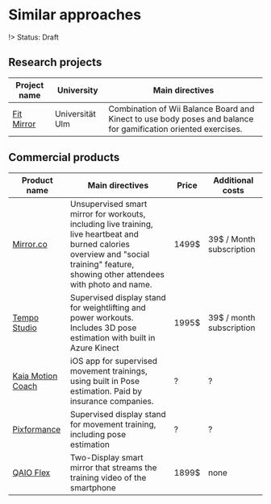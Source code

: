 # Similar approaches

!> Status: Draft

## Research projects

| Project name | University | Main directives |
| - | - | - |
| [Fit Mirror](https://www.youtube.com/watch?v=gRLoKyeOzSw) | Universität Ulm | Combination of Wii Balance Board and Kinect to use body poses and balance for gamification oriented exercises. | 

## Commercial products
| Product name | Main directives | Price | Additional costs |
| - | - | - | - |
| [Mirror.co](https://www.mirror.co) | Unsupervised smart mirror for workouts, including live training, live heartbeat and burned calories overview and "social training" feature, showing other attendees with photo and name. | 1499$ | 39$ / Month subscription |
| [Tempo Studio](https://tempo.fit/product) | Supervised display stand for weightlifting and power workouts. Includes 3D pose estimation with built in Azure Kinect | 1995$ | 39$ / month subscription |
| [Kaia Motion Coach](https://www.kaiahealth.com/ai-platforms/motion-coach/) | iOS app for supervised movement trainings, using built in Pose estimation. Paid by insurance companies. | ? | ? |
| [Pixformance](https://www.pixformance.com/) | Supervised display stand for movement training, including pose estimation | ? | ? |
| [QAIO Flex](https://www.myqaio.com/qaio-flex/) | Two-Display smart mirror that streams the training video of the smartphone | 1899$ | none | 